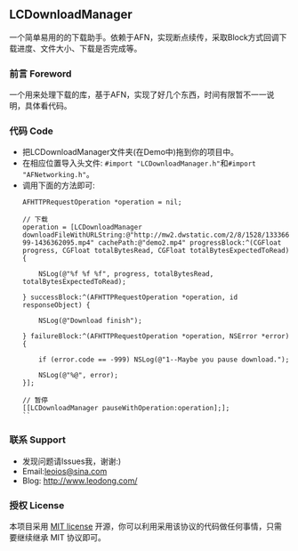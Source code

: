 ## LCDownloadManager
一个简单易用的的下载助手。依赖于AFN，实现断点续传，采取Block方式回调下载进度、文件大小、下载是否完成等。


### 前言 Foreword
一个用来处理下载的库，基于AFN，实现了好几个东西，时间有限暂不一一说明，具体看代码。


### 代码 Code
* 把LCDownloadManager文件夹(在Demo中)拖到你的项目中。
* 在相应位置导入头文件: `#import "LCDownloadManager.h"`和`#import "AFNetworking.h"`。
* 调用下面的方法即可:
    ```objc
    AFHTTPRequestOperation *operation = nil;
    
    // 下载
    operation = [LCDownloadManager downloadFileWithURLString:@"http://mw2.dwstatic.com/2/8/1528/133366-99-1436362095.mp4" cachePath:@"demo2.mp4" progressBlock:^(CGFloat progress, CGFloat totalBytesRead, CGFloat totalBytesExpectedToRead) {
        
        NSLog(@"%f %f %f", progress, totalBytesRead, totalBytesExpectedToRead);
        
    } successBlock:^(AFHTTPRequestOperation *operation, id responseObject) {
        
        NSLog(@"Download finish");
        
    } failureBlock:^(AFHTTPRequestOperation *operation, NSError *error) {
        
        if (error.code == -999) NSLog(@"1--Maybe you pause download.");
        
        NSLog(@"%@", error);
    }];
    
    // 暂停
    [[LCDownloadManager pauseWithOperation:operation];];
    ``

### 联系 Support
* 发现问题请lssues我，谢谢:)
* Email:leoios@sina.com
* Blog: http://www.leodong.com/


### 授权 License
本项目采用 [MIT license](http://opensource.org/licenses/MIT) 开源，你可以利用采用该协议的代码做任何事情，只需要继续继承 MIT 协议即可。
